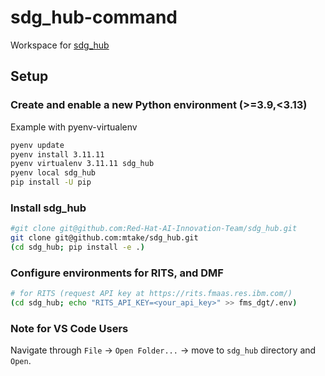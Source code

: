 # sdg_hub-command
Workspace for [sdg_hub](https://github.com/mtake/sdg_hub)<br/>

## Setup

### Create and enable a new Python environment (>=3.9,<3.13)
Example with pyenv-virtualenv
```bash
pyenv update
pyenv install 3.11.11
pyenv virtualenv 3.11.11 sdg_hub
pyenv local sdg_hub
pip install -U pip
```

### Install sdg_hub
```bash
#git clone git@github.com:Red-Hat-AI-Innovation-Team/sdg_hub.git
git clone git@github.com:mtake/sdg_hub.git
(cd sdg_hub; pip install -e .)
```

### Configure environments for RITS, and DMF
```bash
# for RITS (request API key at https://rits.fmaas.res.ibm.com/)
(cd sdg_hub; echo "RITS_API_KEY=<your_api_key>" >> fms_dgt/.env)
```

### Note for VS Code Users
Navigate through `File` -> `Open Folder...` -> move to `sdg_hub` directory and `Open`.
